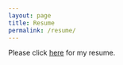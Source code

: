 ```yaml
---
layout: page
title: Resume
permalink: /resume/
---
```

Please click [here](docs/resumesrmunir.pdf) for my resume.